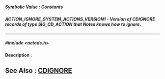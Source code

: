 ##### Symbolic Value : Constants
##### ACTION_IGNORE_SYSTEM_ACTIONS_VERSION1 - Version of CDIGNORE records of type SIG_CD_ACTION that Notes knows how to ignore.
---
##### #include <actods.h>
**Description :**

**See Also :**
[CDIGNORE](D:/md_files/CDIGNORE.md)
---
